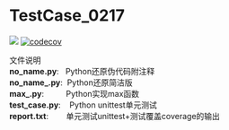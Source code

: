 # TestCase_0217

[![](https://travis-ci.org/adrianyoung/TestCase_0217.svg?branch=master)](https://travis-ci.org/adrianyoung/TestCase_0217)
[![codecov](https://codecov.io/gh/adrianyoung/TestCase_0217/branch/master/graph/badge.svg)](https://codecov.io/gh/adrianyoung/TestCase_0217)



文件说明  
**no_name.py**:    &nbsp;&nbsp;Python还原伪代码附注释  
**no_name_.py**:   &nbsp;Python还原简洁版  
**max_.py**:       &nbsp;&nbsp;&nbsp;&nbsp;&nbsp;&nbsp;&nbsp;&nbsp;&nbsp;Python实现max函数  
**test_case.py**:  &nbsp;&nbsp;&nbsp;Python unittest单元测试  
**report.txt**:    &nbsp;&nbsp;&nbsp;&nbsp;&nbsp;&nbsp;&nbsp;单元测试unittest+测试覆盖coverage的输出  
